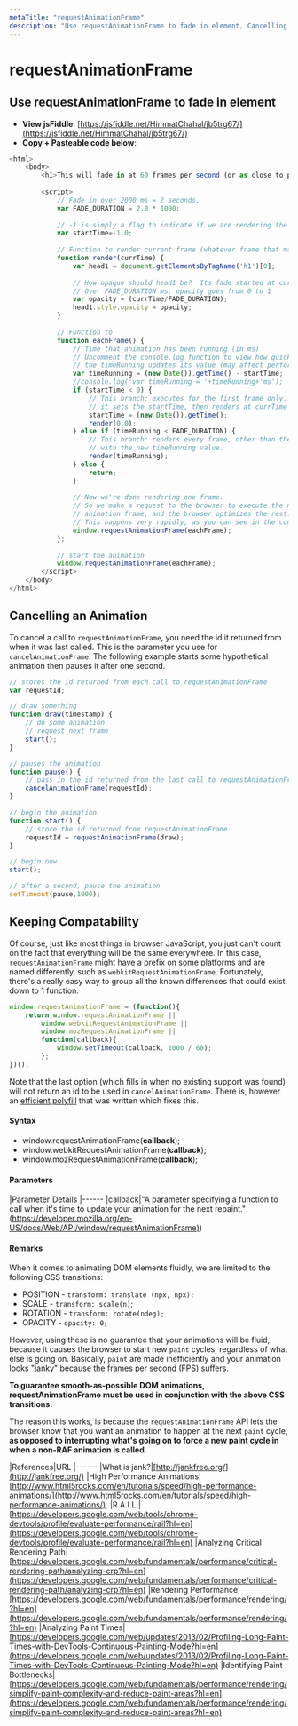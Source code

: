 ```yaml
---
metaTitle: "requestAnimationFrame"
description: "Use requestAnimationFrame to fade in element, Cancelling an Animation, Keeping Compatability"
---
```


# requestAnimationFrame



## Use requestAnimationFrame to fade in element


- **View jsFiddle**: [https://jsfiddle.net/HimmatChahal/jb5trg67/](https://jsfiddle.net/HimmatChahal/jb5trg67/)
- **Copy + Pasteable code below**:

```js
<html>
    <body>
        <h1>This will fade in at 60 frames per second (or as close to possible as your hardware allows)</h1>
        
        <script>
            // Fade in over 2000 ms = 2 seconds.
            var FADE_DURATION = 2.0 * 1000; 
            
            // -1 is simply a flag to indicate if we are rendering the very 1st frame
            var startTime=-1.0; 
            
            // Function to render current frame (whatever frame that may be)
            function render(currTime) { 
                var head1 = document.getElementsByTagName('h1')[0]; 
            
                // How opaque should head1 be?  Its fade started at currTime=0.
                // Over FADE_DURATION ms, opacity goes from 0 to 1
                var opacity = (currTime/FADE_DURATION);
                head1.style.opacity = opacity;
            }
            
            // Function to 
            function eachFrame() {
                // Time that animation has been running (in ms)
                // Uncomment the console.log function to view how quickly 
                // the timeRunning updates its value (may affect performance)
                var timeRunning = (new Date()).getTime() - startTime;
                //console.log('var timeRunning = '+timeRunning+'ms');
                if (startTime < 0) {
                    // This branch: executes for the first frame only.
                    // it sets the startTime, then renders at currTime = 0.0
                    startTime = (new Date()).getTime();
                    render(0.0);
                } else if (timeRunning < FADE_DURATION) {
                    // This branch: renders every frame, other than the 1st frame,
                    // with the new timeRunning value.
                    render(timeRunning);
                } else {
                    return;
                }
            
                // Now we're done rendering one frame.
                // So we make a request to the browser to execute the next
                // animation frame, and the browser optimizes the rest.
                // This happens very rapidly, as you can see in the console.log();
                window.requestAnimationFrame(eachFrame);
            };
            
            // start the animation
            window.requestAnimationFrame(eachFrame);    
        </script>
    </body>
</html>

```



## Cancelling an Animation


To cancel a call to `requestAnimationFrame`, you need the id it returned from when it was last called.  This is the parameter you use for `cancelAnimationFrame`.  The following example starts some hypothetical animation then pauses it after one second.

```js
// stores the id returned from each call to requestAnimationFrame
var requestId;

// draw something
function draw(timestamp) {
    // do some animation
    // request next frame
    start();
}

// pauses the animation
function pause() {
    // pass in the id returned from the last call to requestAnimationFrame
    cancelAnimationFrame(requestId);
}

// begin the animation
function start() {
    // store the id returned from requestAnimationFrame
    requestId = requestAnimationFrame(draw);
}

// begin now
start();

// after a second, pause the animation
setTimeout(pause,1000);

```



## Keeping Compatability


Of course, just like most things in browser JavaScript, you just can't count on the fact that everything will be the same everywhere. In this case, `requestAnimationFrame` might have a prefix on some platforms and are named differently, such as `webkitRequestAnimationFrame`. Fortunately, there's a really easy way to group all the known differences that could exist down to 1 function:

```js
window.requestAnimationFrame = (function(){
    return window.requestAnimationFrame ||
        window.webkitRequestAnimationFrame ||
        window.mozRequestAnimationFrame ||
        function(callback){
            window.setTimeout(callback, 1000 / 60);
        };
})();

```

Note that the last option (which fills in when no existing support was found) will not return an id to be used in `cancelAnimationFrame`. There is, however an [efficient polyfill](https://gist.github.com/paulirish/1579671) that was written which fixes this.



#### Syntax


- window.requestAnimationFrame(**callback**);
- window.webkitRequestAnimationFrame(**callback**);
- window.mozRequestAnimationFrame(**callback**);



#### Parameters


|Parameter|Details
|------
|callback|"A parameter specifying a function to call when it's time to update your animation for the next repaint." ([https://developer.mozilla.org/en-US/docs/Web/API/window/requestAnimationFrame)](https://developer.mozilla.org/en-US/docs/Web/API/window/requestAnimationFrame))



#### Remarks


When it comes to animating DOM elements fluidly, we are limited to the following CSS transitions:

- POSITION - `transform: translate (npx, npx);`
- SCALE - `transform: scale(n)`;
- ROTATION - `transform: rotate(ndeg);`
- OPACITY - `opacity: 0;`

However, using these is no guarantee that your animations will be fluid, because it causes the browser to start new `paint` cycles, regardless of what else is going on. Basically, `paint` are made inefficiently and your animation looks "janky" because the frames per second (FPS) suffers.

**To guarantee smooth-as-possible DOM animations, requestAnimationFrame must be used in conjunction with the above CSS transitions.**

The reason this works, is because the `requestAnimationFrame` API lets the browser know that you want an animation to happen at the next `paint` cycle, **as opposed to interrupting what's going on to force a new paint cycle in when a non-RAF animation is called**.

|References|URL
|------
|What is jank?|[http://jankfree.org/](http://jankfree.org/)
|High Performance Animations|[http://www.html5rocks.com/en/tutorials/speed/high-performance-animations/](http://www.html5rocks.com/en/tutorials/speed/high-performance-animations/).
|R.A.I.L.|[https://developers.google.com/web/tools/chrome-devtools/profile/evaluate-performance/rail?hl=en](https://developers.google.com/web/tools/chrome-devtools/profile/evaluate-performance/rail?hl=en)
|Analyzing Critical Rendering Path|[https://developers.google.com/web/fundamentals/performance/critical-rendering-path/analyzing-crp?hl=en](https://developers.google.com/web/fundamentals/performance/critical-rendering-path/analyzing-crp?hl=en)
|Rendering Performance|[https://developers.google.com/web/fundamentals/performance/rendering/?hl=en](https://developers.google.com/web/fundamentals/performance/rendering/?hl=en)
|Analyzing Paint Times|[https://developers.google.com/web/updates/2013/02/Profiling-Long-Paint-Times-with-DevTools-Continuous-Painting-Mode?hl=en](https://developers.google.com/web/updates/2013/02/Profiling-Long-Paint-Times-with-DevTools-Continuous-Painting-Mode?hl=en)
|Identifying Paint Bottlenecks|[https://developers.google.com/web/fundamentals/performance/rendering/simplify-paint-complexity-and-reduce-paint-areas?hl=en](https://developers.google.com/web/fundamentals/performance/rendering/simplify-paint-complexity-and-reduce-paint-areas?hl=en)

